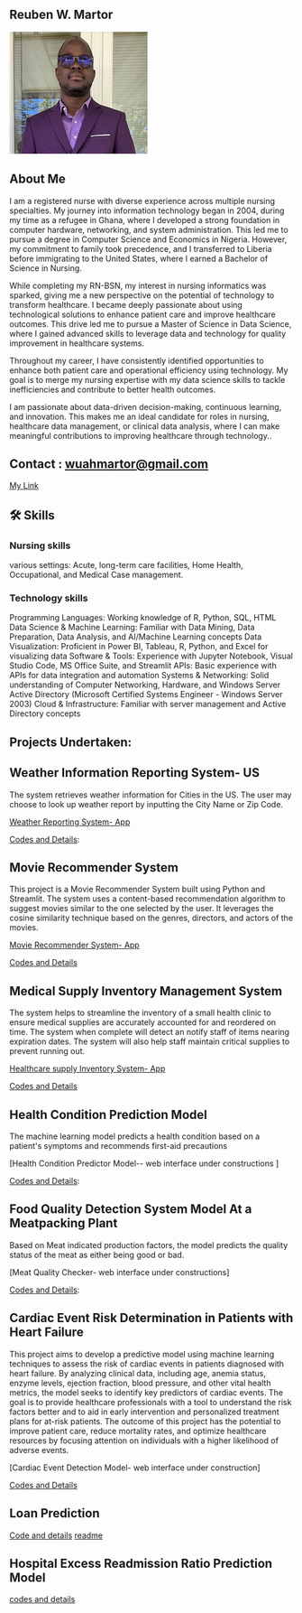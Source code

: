 ## Reuben W. Martor 

![recent photo](https://github.com/wuahmartor/portfolio/blob/main/reuben_photo.png?raw=true)
## About Me
I am a registered nurse with diverse experience across multiple nursing specialties. My journey into information technology began in 2004, during my time as a refugee in Ghana, where I developed a strong foundation in computer hardware, networking, and system administration. This led me to pursue a degree in Computer Science and Economics in Nigeria. However, my commitment to family took precedence, and I transferred to Liberia before immigrating to the United States, where I earned a Bachelor of Science in Nursing.

While completing my RN-BSN, my interest in nursing informatics was sparked, giving me a new perspective on the potential of technology to transform healthcare. I became deeply passionate about using technological solutions to enhance patient care and improve healthcare outcomes. This drive led me to pursue a Master of Science in Data Science, where I gained advanced skills to leverage data and technology for quality improvement in healthcare systems.

Throughout my career, I have consistently identified opportunities to enhance both patient care and operational efficiency using technology. My goal is to merge my nursing expertise with my data science skills to tackle inefficiencies and contribute to better health outcomes.

I am passionate about data-driven decision-making, continuous learning, and innovation. This makes me an ideal candidate for roles in nursing, healthcare data management, or clinical data analysis, where I can make meaningful contributions to improving healthcare through technology..

## Contact : wuahmartor@gmail.com    

[My Link](https://wuahmartor.github.io/portfolio/)

## 🛠 Skills
### Nursing skills 
various settings: Acute, long-term care facilities, Home Health, Occupational, and Medical Case management. 
    
### Technology skills

Programming Languages: Working knowledge of R, Python, SQL, HTML
Data Science & Machine Learning: Familiar with Data Mining, Data Preparation, Data Analysis, and AI/Machine Learning concepts
Data Visualization: Proficient in Power BI, Tableau, R, Python, and Excel for visualizing data
Software & Tools: Experience with Jupyter Notebook, Visual Studio Code, MS Office Suite, and Streamlit
APIs: Basic experience with APIs for data integration and automation
Systems & Networking: Solid understanding of Computer Networking, Hardware, and Windows Server Active Directory (Microsoft Certified Systems Engineer - Windows Server 2003)
Cloud & Infrastructure: Familiar with server management and Active Directory concepts

## Projects Undertaken:

## Weather Information Reporting System- US 
The system retrieves weather information for Cities in the US. The user may choose to look up weather report by inputting the City Name or Zip Code.

[Weather Reporting System- App](https://portfolio-6l7ghqepmbfouzzsqmpjfj.streamlit.app/)

[Codes and Details](https://github.com/wuahmartor/portfolio/blob/main/weatherReportSystem/weatherReportSystem.py):



## Movie Recommender System
This project is a Movie Recommender System built using Python and Streamlit. The system uses a content-based recommendation algorithm to suggest movies similar to the one selected by the user. It leverages the cosine similarity technique based on the genres, directors, and actors of the movies.

[Movie Recommender System- App](https://portfolio-mxj3qbebyakqgkfu8datxk.streamlit.app)

[Codes and Details](https://github.com/wuahmartor/portfolio/blob/main/movieRecommender/movieRecommender.py)



## Medical Supply Inventory Management System
The system helps to streamline the inventory of a small health clinic to ensure medical supplies are accurately accounted for and reordered on time. The system when complete will detect an notify staff of items nearing expiration dates. The system will also help staff maintain critical supplies to prevent running out.  

[Healthcare supply Inventory System- App](https://portfolio-nohukkscvph5ayjyt9vwdl.streamlit.app/)

[Codes and Details](https://github.com/wuahmartor/portfolio/blob/main/inventoryManagement/main_page.py)


## Health Condition Prediction Model 
The machine learning model predicts a health condition based on a patient's symptoms and recommends first-aid precautions

[Health Condition Predictor Model-- web interface under constructions ]

[Codes and Details](https://github.com/wuahmartor/portfolio/blob/main/diseasePredictionSystem/disease_prediction.ipynb): 



## Food Quality Detection System Model At a Meatpacking Plant
Based on Meat indicated production factors, the model predicts the quality status of the meat as either being good or bad. 

[Meat Quality Checker- web interface under constructions]

[Codes and Details](https://github.com/wuahmartor/portfolio/blob/main/foodQualityDetectionSystem/foodQualityDectection.ipynb): 


## Cardiac Event Risk Determination in Patients with Heart Failure 

This project aims to develop a predictive model using machine learning techniques to assess the risk of cardiac events in patients diagnosed with heart failure. By analyzing clinical data, including age, anemia status, enzyme levels, ejection fraction, blood pressure, and other vital health metrics, the model seeks to identify key predictors of cardiac events. The goal is to provide healthcare professionals with a tool to understand the risk factors better and to aid in early intervention and personalized treatment plans for at-risk patients. The outcome of this project has the potential to improve patient care, reduce mortality rates, and optimize healthcare resources by focusing attention on individuals with a higher likelihood of adverse events.

[Cardiac Event Detection Model- web interface under construction]

[Codes and Details](https://github.com/wuahmartor/portfolio/blob/main/heartFailurePredictionModel/heartFailurePrediction.ipynb) 


## Loan Prediction 
[Code and details](https://github.com/wuahmartor/portfolio/blob/main/loanPrediction/loan_predictor.ipynb)
[readme]()


## Hospital Excess Readmission Ratio Prediction Model 

[codes and details](https://github.com/wuahmartor/portfolio/blob/main/hospitalReadmission/hospitalReadmission.ipynb)
